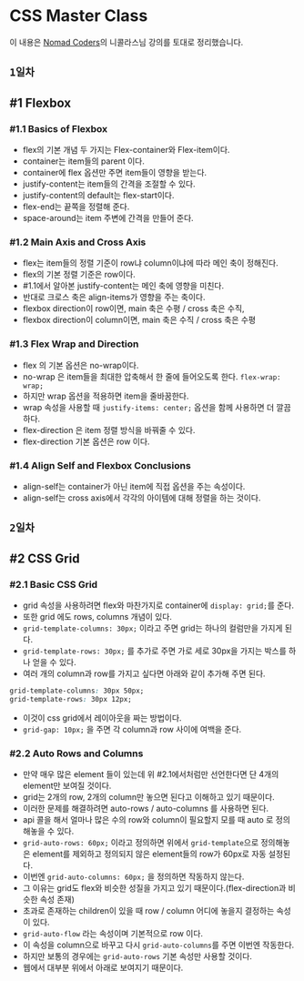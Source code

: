 # CSS Master Class

이 내용은 [Nomad Coders](https://academy.nomadcoders.co/)의 니콜라스님 강의를 토대로 정리했습니다.

## `1일차`

## #1 Flexbox

### #1.1 Basics of Flexbox

- flex의 기본 개념 두 가지는 Flex-container와 Flex-item이다.
- container는 item들의 parent 이다.
- container에 flex 옵션만 주면 item들이 영향을 받는다.
- justify-content는 item들의 간격을 조절할 수 있다.
- justify-content의 default는 flex-start이다.
- flex-end는 끝쪽을 정렬해 준다.
- space-around는 item 주변에 간격을 만들어 준다.

### #1.2 Main Axis and Cross Axis

- flex는 item들의 정렬 기준이 row냐 column이냐에 따라 메인 축이 정해진다.
- flex의 기본 정렬 기준은 row이다.
- #1.1에서 알아본 justify-content는 메인 축에 영향을 미친다.
- 반대로 크로스 축은 align-items가 영향을 주는 축이다.
- flexbox direction이 row이면, main 축은 수평 / cross 축은 수직,
- flexbox direction이 column이면, main 축은 수직 / cross 축은 수평

### #1.3 Flex Wrap and Direction

- flex 의 기본 옵션은 no-wrap이다.
- no-wrap 은 item들을 최대한 압축해서 한 줄에 들어오도록 한다.
  `flex-wrap: wrap;`
- 하지만 wrap 옵션을 적용하면 item을 줄바꿈한다.
- wrap 속성을 사용할 때 `justify-items: center;` 옵션을 함께 사용하면 더 깔끔하다.
- flex-direction 은 item 정렬 방식을 바꿔줄 수 있다.
- flex-direction 기본 옵션은 row 이다.

### #1.4 Align Self and Flexbox Conclusions

- align-self는 container가 아닌 item에 직접 옵션을 주는 속성이다.
- align-self는 cross axis에서 각각의 아이템에 대해 정렬을 하는 것이다.

## `2일차`

## #2 CSS Grid

### #2.1 Basic CSS Grid

- grid 속성을 사용하려면 flex와 마찬가지로 container에 `display: grid;`를 준다.
- 또한 grid 에도 rows, columns 개념이 있다.
- `grid-template-columns: 30px;` 이라고 주면 grid는 하나의 컬럼만을 가지게 된다.
- `grid-template-rows: 30px;` 를 추가로 주면 가로 세로 30px을 가지는 박스를 하나 얻을 수 있다.
- 여러 개의 column과 row를 가지고 싶다면 아래와 같이 추가해 주면 된다.

```css
grid-template-columns: 30px 50px;
grid-template-rows: 30px 12px;
```

- 이것이 css grid에서 레이아웃을 짜는 방법이다.
- `grid-gap: 10px;` 을 주면 각 column과 row 사이에 여백을 준다.

### #2.2 Auto Rows and Columns

- 만약 매우 많은 element 들이 있는데 위 #2.1에서처럼만 선언한다면 단 4개의 element만 보여질 것이다.
- grid는 2개의 row, 2개의 column만 놓으면 된다고 이해하고 있기 때문이다.
- 이러한 문제를 해결하려면 auto-rows / auto-columns 를 사용하면 된다.
- api 콜을 해서 얼마나 많은 수의 row와 column이 필요할지 모를 때 auto 로 정의해놓을 수 있다.
- `grid-auto-rows: 60px;` 이라고 정의하면 위에서 `grid-template`으로 정의해놓은 element를 제외하고 정의되지 않은 element들의 row가 60px로 자동 설정된다.
- 이번엔 `grid-auto-columns: 60px;` 을 정의하면 작동하지 않는다.
- 그 이유는 grid도 flex와 비슷한 성질을 가지고 있기 때문이다.(flex-direction과 비슷한 속성 존재)
- 초과로 존재하는 children이 있을 때 row / column 어디에 놓을지 결정하는 속성이 있다.
- `grid-auto-flow` 라는 속성이며 기본적으로 row 이다.
- 이 속성을 column으로 바꾸고 다시 `grid-auto-columns`를 주면 이번엔 작동한다.
- 하지만 보통의 경우에는 `grid-auto-rows` 기본 속성만 사용할 것이다.
- 웹에서 대부분 위에서 아래로 보여지기 때문이다.
